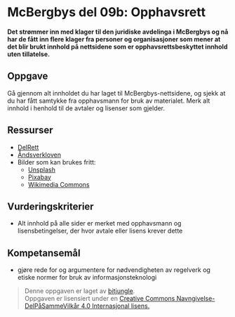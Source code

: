 McBergbys del 09b: Opphavsrett
==============================
**Det strømmer inn med klager til den juridiske avdelinga i McBergbys og nå har de fått inn flere klager fra personer og organisasjoner som mener at det blir brukt innhold på nettsidene som er opphavsrettsbeskyttet innhold uten tillatelse.**

Oppgave
-------
Gå gjennom alt innholdet du har laget til McBergbys-nettsidene, og sjekk at du har fått samtykke fra opphavsmann for bruk av materialet. Merk alt innhold i henhold til de avtaler og lisenser som gjelder.

Ressurser
---------
* [DelRett](http://DelRett.no)
* [Åndsverkloven](https://lovdata.no/dokument/NL/lov/1961-05-12-2)
* Bilder som kan brukes fritt: 
  * [Unsplash](https://unsplash.com/)
  * [Pixabay](https://pixabay.com/)
  * [Wikimedia Commons](https://commons.wikimedia.org/wiki/Main_Page)
 

Vurderingskriterier
-------------------
* Alt innhold på alle sider er merket med opphavsmann og lisensbetingelser, der hvor avtale eller lisens krever dette

Kompetansemål
-------------
* gjøre rede for og argumentere for nødvendigheten av regelverk og etiske normer for bruk av informasjonsteknologi

>Denne oppgaven er laget av [bitjungle](https://github.com/bitjungle).  
>Oppgaven er lisensiert under en
>[Creative Commons Navngivelse-DelPåSammeVilkår 4.0 Internasjonal lisens.
](http://creativecommons.org/licenses/by-sa/4.0/)
